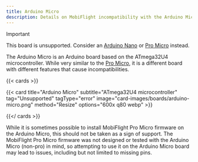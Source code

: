 ```yaml
---
title: Arduino Micro
description: Details on MobiFlight incompatibility with the Arduino Micro
---
```


> [!IMPORTANT]
> This board is unsupported. Consider an [Arduino Nano](../../arduino-nano) or [Pro Micro](../../arduino-pro-micro) instead.

The Arduino Micro is an Arduino board based on the ATmega32U4 microcontroller.
While very similar to the [Pro Micro](../../arduino-pro-micro), it is a different board with different
features that cause incompatibilities.

{{< cards >}}

{{< card title="Arduino Micro" subtitle="ATmega32U4 microcontroller" tag="Unsupported" tagType="error" image="card-images/boards/arduino-micro.png" method="Resize" options="600x q80 webp" >}}

{{</ cards >}}

While it is sometimes possible to install MobiFlight Pro Micro firmware on the Arduino Micro,
this should not be taken as a sign of support. The MobiFlight Pro Micro firmware was not designed
or tested with the Arduino Micro (non-pro) in mind, so attempting to use it on the Arduino Micro
board may lead to issues, including but not limited to missing pins.
